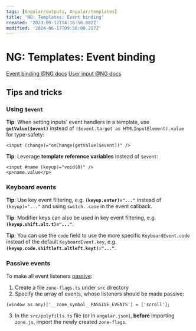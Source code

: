 ```yaml
---
tags: [Angular/outputs, Angular/templates]
title: 'NG: Templates: Event binding'
created: '2023-09-12T14:16:56.882Z'
modified: '2024-06-17T09:56:00.217Z'
---
```


# NG: Templates: Event binding

[Event binding @NG docs](https://angular.io/guide/event-binding)
[User input @NG docs](https://angular.io/guide/user-input)


## Tips and tricks


### Using `$event`

**Tip**: When setting inputs' event handlers in a template, use **`getValue($event)`** instead of `($event.target as HTMLInputElement).value` for type-safety:
```
<input (change)="onChange(getValue($event))" />
```

**Tip**: Leverage **template reference variables** instead of `$event`:
```
<input #name (keyup)="void(0)" />
<p>name.value</p>
``` 


### Keyboard events

**Tip**: Use key event filtering, e.g. **`(keyup.enter)="..."`** instead of `(keyup)="..."` and using `switch..case` in the event callback.

**Tip**: Modifier keys can also be used in key event filtering, e.g. **`(keyup.shift.alt.t)="..."`**.

**Tip**: You can use the `code` field to use the more specific `KeyboardEvent.code` instead of the default `KeyboardEvent.key`, e.g. **`(keyup.code.shiftleft.altleft.keyt)="..."`**.


### Passive events

To make all event listeners [passive](https://developer.mozilla.org/en-US/docs/Web/API/EventTarget/addEventListener#using_passive_listeners):
1. Create a file `zone-flags.ts` under `src` directory
2. Specify the array of events, whose listeners should be made passive:
```
(window as any)['__zone_symbol__PASSIVE_EVENTS'] = ['scroll'];
```
3. In the `src/polyfills.ts` file (or in `angular.json`), **before** importing `zone.js`, import the newly created `zone-flags`.


